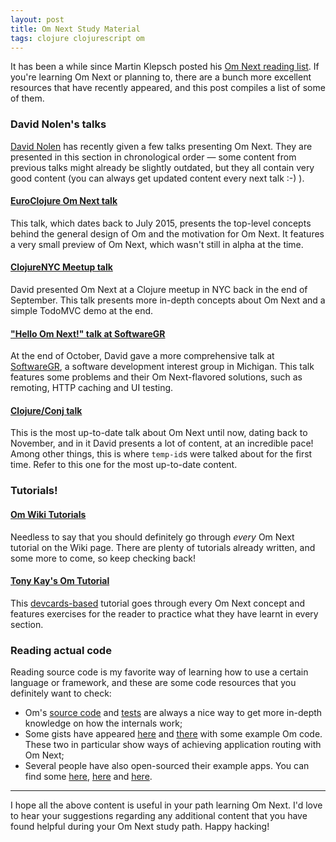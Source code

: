 ```yaml
---
layout: post
title: Om Next Study Material
tags: clojure clojurescript om
---
```


It has been a while since Martin Klepsch posted his [Om Next reading list](http://www.martinklepsch.org/posts/om-next-reading-list.html). If you're learning Om Next or planning to, there are a bunch more excellent resources that have recently appeared, and this post compiles a list of some of them.

<!--more-->
### **David Nolen's talks**

[David Nolen](https://twitter.com/swannodette) has recently given a few talks presenting Om Next. They are presented in this section in chronological order &mdash; some content from previous talks might already be slightly outdated, but they all contain very good content (you can always get updated content every next talk :-) ).


#### [**EuroClojure Om Next talk**](https://www.youtube.com/watch?v=ByNs9TG30E8)
This talk, which dates back to July 2015, presents the top-level concepts behind the general design of Om and the motivation for Om Next. It features a very small preview of Om Next, which wasn't still in alpha at the time.


#### [**ClojureNYC Meetup talk**](http://livestream.com/intentmedia/events/4386134)
David presented Om Next at a Clojure meetup in NYC back in the end of September. This talk presents more in-depth concepts about Om Next and a simple TodoMVC demo at the end.

#### [**"Hello Om Next!" talk at SoftwareGR**](https://www.youtube.com/watch?v=xz389Ek2eS8)
At the end of October, David gave a more comprehensive talk at [SoftwareGR](http://softwaregr.org/), a software development interest group in Michigan. This talk features some problems and their Om Next-flavored solutions, such as remoting, HTTP caching and UI testing.

#### [**Clojure/Conj talk**](https://www.youtube.com/watch?v=MDZpSIngwm4)
This is the most up-to-date talk about Om Next until now, dating back to November, and in it David presents a lot of content, at an incredible pace! Among other things, this is where `temp-id`s were talked about for the first time. Refer to this one for the most up-to-date content.

### **Tutorials!**

#### [**Om Wiki Tutorials**](https://github.com/omcljs/om/wiki#om-next)
Needless to say that you should definitely go through *every* Om Next tutorial on the Wiki page. There are plenty of tutorials already written, and some more to come, so keep checking back!

#### [**Tony Kay's Om Tutorial**](https://github.com/awkay/om-tutorial)
This [devcards-based](http://awkay.github.io/om-tutorial/) tutorial goes through every Om Next concept and features exercises for the reader to practice what they have learnt in every section.

### **Reading actual code**

Reading source code is my favorite way of learning how to use a certain language or framework, and these are some code resources that you definitely want to check:

- Om's [source code](github.com/omcljs/om/blob/master/src/main/om/next.cljs) and [tests](https://github.com/omcljs/om/blob/master/src/test/om/next/tests.cljs) are always a nice way to get more in-depth knowledge on how the internals work;
- Some gists have appeared [here](https://gist.github.com/anthgur/2cddf81e04ea78f372c6) and [there](https://gist.github.com/tomconnors/c1cceaae84fd059e37a3) with some example Om code. These two in particular show ways of achieving application routing with Om Next;
- Several people have also open-sourced their example apps. You can find some [here](https://github.com/swannodette/om-next-demo), [here](https://github.com/Jannis/om-next-kanban-demo) and [here](https://github.com/advancedtelematic/parking-visualization).

---

I hope all the above content is useful in your path learning Om Next. I'd love to hear your suggestions regarding any additional content that you have found helpful during your Om Next study path. Happy hacking!
